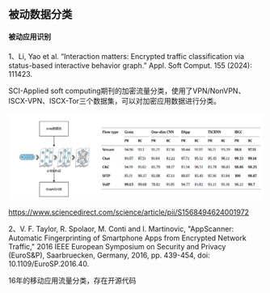 ## 被动数据分类

#### 被动应用识别
1、Li, Yao et al. “Interaction matters: Encrypted traffic classification via status-based interactive behavior graph.” Appl. Soft Comput. 155 (2024): 111423.

SCI-Applied soft computing期刊的加密流量分类，使用了VPN/NonVPN、ISCX-VPN、ISCX-Tor三个数据集，可以对加密应用数据进行分类。

![image](pic/pic1.png)

https://www.sciencedirect.com/science/article/pii/S1568494624001972

2、V. F. Taylor, R. Spolaor, M. Conti and I. Martinovic, "AppScanner: Automatic Fingerprinting of Smartphone Apps from Encrypted Network Traffic," 2016 IEEE European Symposium on Security and Privacy (EuroS&P), Saarbruecken, Germany, 2016, pp. 439-454, doi: 10.1109/EuroSP.2016.40.

16年的移动应用流量分类，存在开源代码

